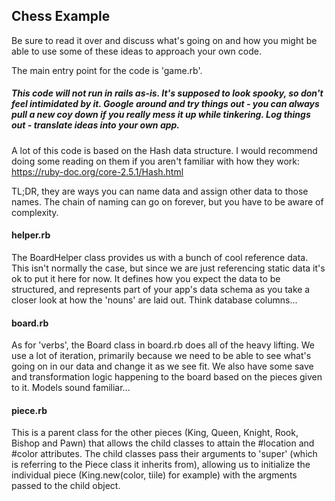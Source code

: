 ## Chess Example

Be sure to read it over and discuss what's going on and how you might be able to use some of these ideas to approach your own code.

The main entry point for the code is 'game.rb'. 

##### This code will not run in rails as-is. It's supposed to look spooky, so don't feel intimidated by it. Google around and try things out - you can always pull a new coy down if you really mess it up while tinkering. Log things out - translate ideas into your own app. 

A lot of this code is based on the Hash data structure. I would recommend doing some reading on them if you aren't familiar with how they work: https://ruby-doc.org/core-2.5.1/Hash.html

TL;DR, they are ways you can name data and assign other data to those names. The chain of naming can go on forever, but you have to be aware of complexity.

#### helper.rb
The BoardHelper class provides us with a bunch of cool reference data. This isn't normally the case, but since we are just referencing static data it's ok to put it here for now. It defines how you expect the data to be structured, and represents part of your app's data schema as you take a closer look at how the 'nouns' are laid out. Think database columns...

#### board.rb
As for 'verbs', the Board class in board.rb does all of the heavy lifting. We use a lot of iteration, primarily because we need to be able to see what's going on in our data and change it as we see fit. We also have some save and transformation logic happening to the board based on the pieces given to it. Models sound familiar...

#### piece.rb
This is a parent class for the other pieces (King, Queen, Knight, Rook, Bishop and Pawn) that allows the child classes to attain the #location and #color attributes. The child classes pass their arguments to 'super' (which is referring to the Piece class it inherits from), allowing us to initialize the individual piece (King.new(color, tiile) for example) with the argments passed to the child object.

